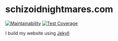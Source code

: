 # schizoidnightmares.com
[![Maintainability](https://api.codeclimate.com/v1/badges/0c7c7afc21a1f6f8d2d8/maintainability)](https://codeclimate.com/github/schizoidnightmares/schizoidnightmares.com/maintainability) [![Test Coverage](https://api.codeclimate.com/v1/badges/0c7c7afc21a1f6f8d2d8/test_coverage)](https://codeclimate.com/github/schizoidnightmares/schizoidnightmares.com/test_coverage)

I build my website using [Jekyll](https://jekyllrb.com/)
